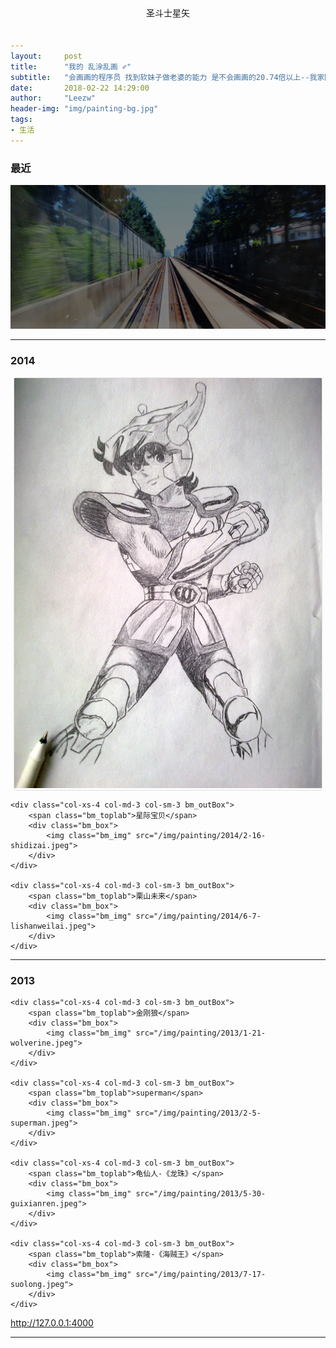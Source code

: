 ```yaml
---
layout:     post
title:      "我的 乱涂乱画 ✐"
subtitle:   "会画画的程序员 找到软妹子做老婆的能力 是不会画画的20.74倍以上--我家隔壁的胖大婶"
date:       2018-02-22 14:29:00
author:     "Leezw"
header-img: "img/painting-bg.jpg"
tags:
- 生活
---
```

<style type="text/css">
	.bm_outBox{
		padding-left: 5px;
		padding-right: 5px;
	}
	.bm_box{
		border:1px solid #ddd;
		border-radius: 4px;
		margin-top: 10px;
	}
	.bm_img{
		margin:0em auto 0em auto;

		margin-left: 0px;
		margin-right: 0px;
		margin-top: 0px;
		margin-bottom: 0px;
	}
	.bm_toplab{
		position: absolute;
		top: 10px;
		left: 0;
		right: 0;
		height: 25px;
		text-align:center;
	}

</style>

<script src="http://libs.baidu.com/jquery/1.8.3/jquery.min.js"></script>
<script src="/js/jquery.min.js"></script>
<!-- <script src="http://jq22.qiniudn.com/masonry-docs.min.js"></script> -->

<link rel="stylesheet" href="/css/zoomify.min.css">
<script src="/js/zoomify.min.js"></script>


### 最近
<div>
	<div class="col-xs-12 col-md-12 col-sm-12">
			<img class="bm_img" src="/img/post-bg-2015.jpg" alt="">
	</div>

</div>



---

### 2014

<div id="masonry" class="container-fluid example">
	<div class="col-xs-4 col-md-3 col-sm-3 bm_outBox">
		<span class="bm_toplab">圣斗士星矢</span>
		<div class="bm_box">
			<img class="bm_img" src="/img/painting/2014/2-16-xingshi.jpeg">
		</div>
	</div>

	<div class="col-xs-4 col-md-3 col-sm-3 bm_outBox">
		<span class="bm_toplab">星际宝贝</span>
		<div class="bm_box">
			<img class="bm_img" src="/img/painting/2014/2-16-shidizai.jpeg">
		</div>
	</div>

	<div class="col-xs-4 col-md-3 col-sm-3 bm_outBox">
		<span class="bm_toplab">栗山未来</span>
		<div class="bm_box">
			<img class="bm_img" src="/img/painting/2014/6-7-lishanweilai.jpeg">
		</div>
	</div>
</div>

---

### 2013

<div id="masonry" class="container-fluid example">

	<div class="col-xs-4 col-md-3 col-sm-3 bm_outBox">
		<span class="bm_toplab">金刚狼</span>
		<div class="bm_box">
			<img class="bm_img" src="/img/painting/2013/1-21-wolverine.jpeg">
		</div>
	</div>

	<div class="col-xs-4 col-md-3 col-sm-3 bm_outBox">
		<span class="bm_toplab">superman</span>
		<div class="bm_box">
			<img class="bm_img" src="/img/painting/2013/2-5-superman.jpeg">
		</div>
	</div>

	<div class="col-xs-4 col-md-3 col-sm-3 bm_outBox">
		<span class="bm_toplab">龟仙人-《龙珠》</span>
		<div class="bm_box">
			<img class="bm_img" src="/img/painting/2013/5-30-guixianren.jpeg">
		</div>
	</div>

	<div class="col-xs-4 col-md-3 col-sm-3 bm_outBox">
		<span class="bm_toplab">索隆-《海贼王》</span>
		<div class="bm_box">
			<img class="bm_img" src="/img/painting/2013/7-17-suolong.jpeg">
		</div>
	</div>

</div>



http://127.0.0.1:4000

<script type="text/javascript">
	jQuery.noConflict();
	jQuery( document ).ready(function( $ ) {

		// var $container = $('#masonry');
		// $container.imagesLoaded( function() {
		// 	$container.masonry({
		// 		itemSelector: '.box',
		// 		columnWidth: 0,
		// 		isAnimated: true,
		// 	});
		// });

		$('.example img').zoomify();
	});
</script>

---


